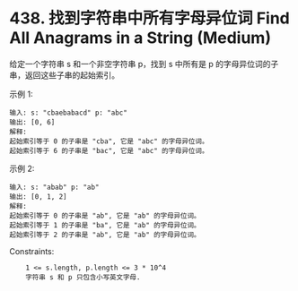 # 438. 找到字符串中所有字母异位词 Find All Anagrams in a String (Medium)

给定一个字符串 s 和一个非空字符串 p，找到 s 中所有是 p 的字母异位词的子串，返回这些子串的起始索引。

 

示例 1:
```
输入: s: "cbaebabacd" p: "abc"
输出: [0, 6]
解释:
起始索引等于 0 的子串是 "cba", 它是 "abc" 的字母异位词。
起始索引等于 6 的子串是 "bac", 它是 "abc" 的字母异位词。
```

示例 2:
```
输入: s: "abab" p: "ab"
输出: [0, 1, 2]
解释:
起始索引等于 0 的子串是 "ab", 它是 "ab" 的字母异位词。
起始索引等于 1 的子串是 "ba", 它是 "ab" 的字母异位词。
起始索引等于 2 的子串是 "ab", 它是 "ab" 的字母异位词。
```
 

Constraints:
```
    1 <= s.length, p.length <= 3 * 10^4
    字符串 s 和 p 只包含小写英文字母.
```
